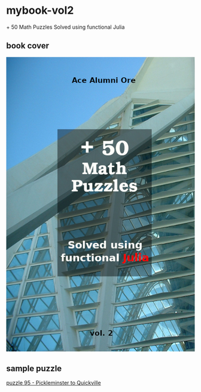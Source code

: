 # mybook-vol2
\+ 50 Math Puzzles Solved using functional Julia

## book cover
![book cover](pics/cover2pic.jpg)

## sample puzzle
<a href="https://rentry.co/puzzle95" target="_blank">puzzle 95 - Pickleminster to Quickville</a>

